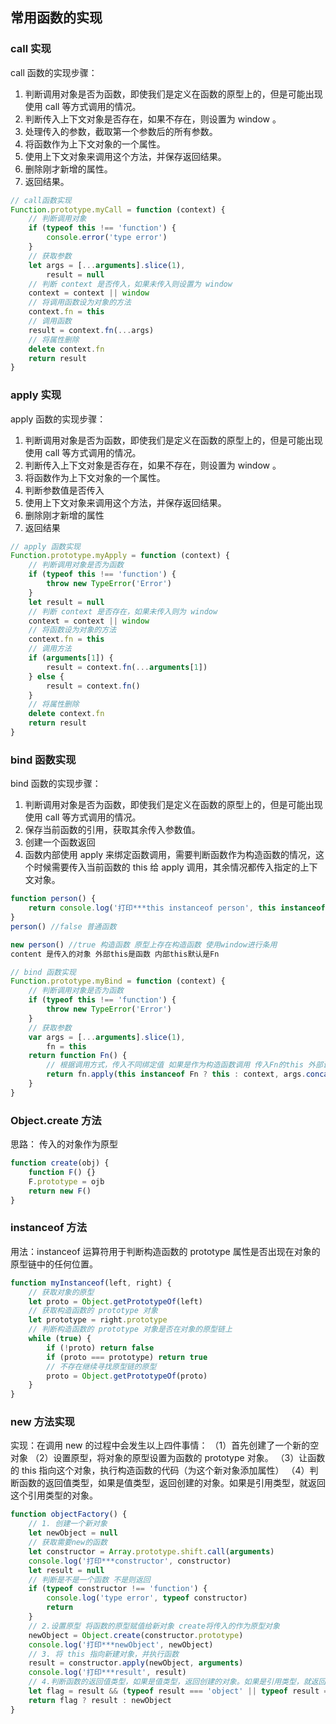 ## 常用函数的实现

### call 实现

call 函数的实现步骤：

1. 判断调用对象是否为函数，即使我们是定义在函数的原型上的，但是可能出现使用 call 等方式调用的情况。
2. 判断传入上下文对象是否存在，如果不存在，则设置为 window 。
3. 处理传入的参数，截取第一个参数后的所有参数。
4. 将函数作为上下文对象的一个属性。
5. 使用上下文对象来调用这个方法，并保存返回结果。
6. 删除刚才新增的属性。
7. 返回结果。

```js
// call函数实现
Function.prototype.myCall = function (context) {
	// 判断调用对象
	if (typeof this !== 'function') {
		console.error('type error')
	}
	// 获取参数
	let args = [...arguments].slice(1),
		result = null
	// 判断 context 是否传入，如果未传入则设置为 window
	context = context || window
	// 将调用函数设为对象的方法
	context.fn = this
	// 调用函数
	result = context.fn(...args)
	// 将属性删除
	delete context.fn
	return result
}
```

### apply 实现

apply 函数的实现步骤：

1. 判断调用对象是否为函数，即使我们是定义在函数的原型上的，但是可能出现使用 call 等方式调用的情况。
2. 判断传入上下文对象是否存在，如果不存在，则设置为 window 。
3. 将函数作为上下文对象的一个属性。
4. 判断参数值是否传入
5. 使用上下文对象来调用这个方法，并保存返回结果。
6. 删除刚才新增的属性
7. 返回结果

```js
// apply 函数实现
Function.prototype.myApply = function (context) {
	// 判断调用对象是否为函数
	if (typeof this !== 'function') {
		throw new TypeError('Error')
	}
	let result = null
	// 判断 context 是否存在，如果未传入则为 window
	context = context || window
	// 将函数设为对象的方法
	context.fn = this
	// 调用方法
	if (arguments[1]) {
		result = context.fn(...arguments[1])
	} else {
		result = context.fn()
	}
	// 将属性删除
	delete context.fn
	return result
}
```

### bind 函数实现

bind 函数的实现步骤：

1. 判断调用对象是否为函数，即使我们是定义在函数的原型上的，但是可能出现使用 call 等方式调用的情况。
2. 保存当前函数的引用，获取其余传入参数值。
3. 创建一个函数返回
4. 函数内部使用 apply 来绑定函数调用，需要判断函数作为构造函数的情况，这个时候需要传入当前函数的 this 给 apply 调用，其余情况都传入指定的上下文对象。

```js
function person() {
	return console.log('打印***this instanceof person', this instanceof person)
}
person() //false 普通函数

new person() //true 构造函数 原型上存在构造函数 使用window进行条用
content 是传入的对象 外部this是函数 内部this默认是Fn
```

```js
// bind 函数实现
Function.prototype.myBind = function (context) {
	// 判断调用对象是否为函数
	if (typeof this !== 'function') {
		throw new TypeError('Error')
	}
	// 获取参数
	var args = [...arguments].slice(1),
		fn = this
	return function Fn() {
		// 根据调用方式，传入不同绑定值 如果是作为构造函数调用 传入Fn的this 外部调用传入context
		return fn.apply(this instanceof Fn ? this : context, args.concat(...arguments))
	}
}
```

### Object.create 方法

思路： 传入的对象作为原型

```js
function create(obj) {
	function F() {}
	F.prototype = ojb
	return new F()
}
```

### instanceof 方法

用法：instanceof 运算符用于判断构造函数的 prototype 属性是否出现在对象的原型链中的任何位置。

```js
function myInstanceof(left, right) {
	// 获取对象的原型
	let proto = Object.getPrototypeOf(left)
	// 获取构造函数的 prototype 对象
	let prototype = right.prototype
	// 判断构造函数的 prototype 对象是否在对象的原型链上
	while (true) {
		if (!proto) return false
		if (proto === prototype) return true
		// 不存在继续寻找原型链的原型
		proto = Object.getPrototypeOf(proto)
	}
}
```

### new 方法实现

实现：在调用 new 的过程中会发生以上四件事情：
（1）首先创建了一个新的空对象
（2）设置原型，将对象的原型设置为函数的 prototype 对象。
（3）让函数的 this 指向这个对象，执行构造函数的代码（为这个新对象添加属性）
（4）判断函数的返回值类型，如果是值类型，返回创建的对象。如果是引用类型，就返回这个引用类型的对象。

```js
function objectFactory() {
	// 1. 创建一个新对象
	let newObject = null
	// 获取需要new的函数
	let constructor = Array.prototype.shift.call(arguments)
	console.log('打印***constructor', constructor)
	let result = null
	// 判断是不是一个函数 不是则返回
	if (typeof constructor !== 'function') {
		console.log('type error', typeof constructor)
		return
	}
	// 2.设置原型 将函数的原型赋值给新对象 create将传入的作为原型对象
	newObject = Object.create(constructor.prototype)
	console.log('打印***newObject', newObject)
	// 3. 将 this 指向新建对象，并执行函数
	result = constructor.apply(newObject, arguments)
	console.log('打印***result', result)
	// 4.判断函数的返回值类型，如果是值类型，返回创建的对象。如果是引用类型，就返回这个引用类型的对象。
	let flag = result && (typeof result === 'object' || typeof result === 'function')
	return flag ? result : newObject
}
```
